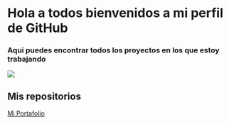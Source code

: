 # Hola a todos bienvenidos a mi perfil de GitHub 

### Aqui puedes encontrar todos los proyectos en los que estoy trabajando 


![](https://samuelortizospina.me/assets/images/miFoto.jpeg)


## Mis repositorios


[Mi Portafolio](https://github.com/SamuelOrtizOspina/SamuelOrtizOspina.github.io.git)
